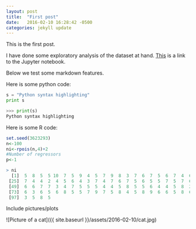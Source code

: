 ```yaml
---
layout: post
title:  "First post"
date:   2016-02-10 16:28:42 -0500
categories: jekyll update
---
```


This is the first post. 

I have done some exploratory analysis of the dataset at hand. [This](https://github.com/yiulau/ift6266/blob/master/exploratory_analysis.ipynb)
is a link to the Jupyter notebook.

Below we test some markdown features.

Here is some python code:

```python
s = "Python syntax highlighting"
print s

>>> print(s)
Python syntax highlighting

```
Here is some R code:

```R
set.seed(3623293)
n<-100
ni<-rpois(n,4)+2
#Number of regressors
p<-1

> ni
  [1]  5  8  5  5 10  7  5  9  4  5  7  9  8  3  7  6  7  5  6  7  4  6 10  3
 [25]  7  4  4  2  4  5  6  4  3  7  4  7  6  7  5  6  5  5  7  5  7  6  6  7
 [49]  6  6  7  7  3  4  7  5  5  5  4  4  5  8  5  5  6  4  4  5  8  2  6  2
 [73]  6  3  6  5  6  8  5  5  7  9  7  5  8  4  5  8  9  6  6  5  8  6  4 10
 [97]  3  5  8  5
```

Include pictures/plots

![Picture of a cat]({{ site.baseurl }}/assets/2016-02-10/cat.jpg)



